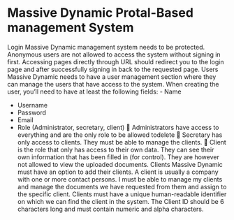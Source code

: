 # Massive Dynamic Protal-Based management System
Login
Massive Dynamic management system needs to be protected. Anonymous users are not
allowed to access the system without signing in first. Accessing pages directly through URL should redirect you to the login page and after successfully signing in back to the requested page.
Users
Massive Dynamic needs to have a user management section where they can manage the
users that have access to the system. When creating the user, you’ll need to have at least the
following fields:
 	- Name
- Username
- Password
- Email
- Role (Administrator, secretary, client)
	Administrators have access to everything and are the only role to be allowed todelete
	Secretary has only access to clients. They must be able to manage the        clients.
	Client is the role that only has access to their own data. They can see their own information that has been filled in (for control). They are however not allowed to view the uploaded documents.
Clients
Massive Dynamic must have an option to add their clients. A client is usually a company with one or more contact persons. I must be able to manage my clients and manage the documents we have requested from them and assign to the specific client.
Clients must have a unique human-readable identifier on which we can find the client in the system. The Client ID should be 6 characters long and must contain numeric and alpha characters.
